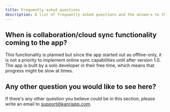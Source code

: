 ```yaml
---
title: Frequently asked questions
description: A list of frequently asked questions and the answers to them
---
```


## When is collaboration/cloud sync functionality coming to the app?
This functionality is planned but since the app started out as offline-only, it is not a priority to implement online sync capabilities until after version 1.0.
The app is built by a solo developer in their free time, which means that progress might be slow at times.

## Any other question you would like to see here?
If there's any other question you believe could be in this section, please write an email to support@kanriapp.com.